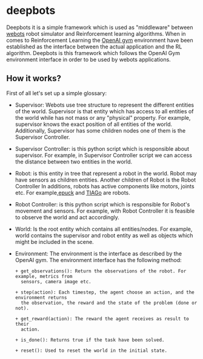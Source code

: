 # deepbots

Deepbots it is a simple framework which is used as "middleware" between
[webots](https://cyberbotics.com/) robot simulator and Reinforcement learning
algorithms. When in comes to Reinforcement Learning the [OpenAI
gym](https://gym.openai.com/) environment have been established as the interface
between the actual application and the RL algorithm. Deepbots is this framework
which follows the OpenAI Gym environment interface in order to be used by
webots applications. 

## How it works? 

First of all let's set up a simple glossary:

+ Supervisor: Webots use tree structure to represent the different entities
  of the world. Supervisor is that entity which has access to all entities of
  the world while has not mass or any "physical" property. For example,
  supervisor knows the exact position of all entities of the world.
  Additionally, Supervisor has some children nodes one of them is the Supervisor
  Controller.
  
+ Supervisor Controller: is this python script which is responsible about
  supervisor. For example, in Supervisor Controller script we can access the
  distance between two entities in the world. 

+ Robot: is this entity in tree that represent a robot in the world. Robot may
  have sensors as children entities. Another children of Robot is the Robot
  Controller In additions, robots has active components like motors, joints etc.
  For example,[epuck](https://cyberbotics.com/doc/guide/epuck) and
  [TIAGo](https://cyberbotics.com/doc/guide/tiago-iron) are robots. 
  
+ Robot Controller: is this python script which is responsible for Robot's
  movement and sensors. For example, with Robot Controller it is feasible to
  observe the world and act accordingly. 
  
+ World: Is the root entity which contains all entities/nodes. For example,
  world contains the supervisor and robot entity as well as objects which might
  be included in the scene. 
  
+ Environment: The environment is the interface as described by the OpenAI gym.
  The environment interface has the following method:
  
      + get_observations(): Return the observations of the robot. For example, metrics from
        sensors, camera image etc.

      + step(action): Each timestep, the agent choose an action, and the environment returns
        the observation, the reward and the state of the problem (done or not).

      + get_reward(action): The reward the agent receives as result to their
        action.
        
      + is_done(): Returns true if the task have been solved. 
      
      + reset(): Used to reset the world in the initial state.


 
